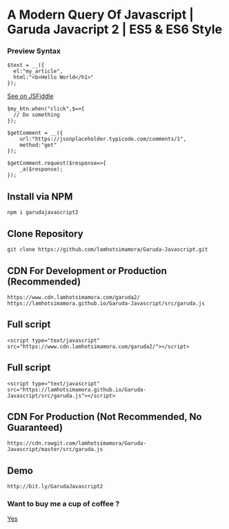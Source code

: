 # A Modern Query Of Javascript | Garuda Javacript 2 | ES5 & ES6 Style

### Preview Syntax 
```
$text = __({
  el:"my_article",
  html:"<b>Hello World</h1>"
});
```
<a href="https://jsfiddle.net/a6e41c0w/3/">See on JSFiddle</a>
```
$my_btn.when("click",$=>{
  // Do something 
});

$getComment = __({
    url:"https://jsonplaceholder.typicode.com/comments/1",
    method:"get"
});

$getComment.request($response=>{
    _a($response);
});
```


## Install via NPM
```
npm i garudajavascript2
```

## Clone Repository
```
git clone https://github.com/lamhotsimamora/Garuda-Javascript.git
```

## CDN For Development or Production (Recommended)
```
https://www.cdn.lamhotsimamora.com/garuda2/ 
https://lamhotsimamora.github.io/Garuda-Javascript/src/garuda.js
```
## Full script
```
<script type="text/javascript" src="https://www.cdn.lamhotsimamora.com/garuda2/"></script>
```
## Full script
```
<script type="text/javascript" src="https://lamhotsimamora.github.io/Garuda-Javascript/src/garuda.js"></script>
```

## CDN For Production (Not Recommended, No Guaranteed)
```
https://cdn.rawgit.com/lamhotsimamora/Garuda-Javascript/master/src/garuda.js
```


## Demo
```
http://bit.ly/GarudaJavascript2
```

### Want to buy me a cup of coffee ?
<a href="http://ko-fi.com/Z8Z579XC">Yes</a>
